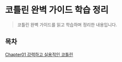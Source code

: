 # 코틀린 완벽 가이드 학습 정리

> 코틀린 완벽 가이드를 읽고 학습하며 정리한 내용입니다.

## 목차

[Chapter01 강력하고 실용적인 코틀린](https://github.com/jcw1031/Kotlin-Perfect_Guide/blob/main/src/main/kotlin/chapter01/Chapter01.md#15-다중-플랫폼)